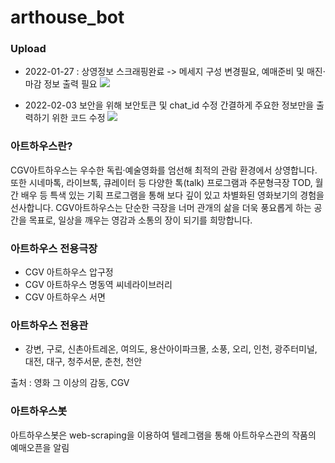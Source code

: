 # arthouse_bot

### Upload
- 2022-01-27 : 상영정보 스크래핑완료 -> 메세지 구성 변경필요, 예매준비 및 매진·마감 정보 출력 필요
![](https://user-images.githubusercontent.com/50387479/151309074-53d8f011-3eec-4827-ba53-adae20981569.JPG)

- 2022-02-03
보안을 위해 보안토큰 및 chat_id 수정
간결하게 주요한 정보만을 출력하기 위한 코드 수정
![](https://user-images.githubusercontent.com/50387479/152347857-46cc5798-97bf-4b35-9980-fa1490356fda.JPG)

### 아트하우스란?
CGV아트하우스는 우수한 독립·예술영화를 엄선해 최적의 관람 환경에서 상영합니다. 또한 시네마톡, 라이브톡, 큐레이터 등 다양한 톡(talk) 프로그램과 주문형극장 TOD, 월간 배우 등 특색 있는 기획 프로그램을 통해 보다 깊이 있고 차별화된 영화보기의 경험을 선사합니다. CGV아트하우스는 단순한 극장을 너머 관개의 삶을 더욱 풍요롭게 하는 공간을 목표로, 일상을 깨우는 영감과 소통의 장이 되기를 희망합니다.
  
### 아트하우스 전용극장
- CGV 아트하우스 압구정  
- CGV 아트하우스 명동역 씨네라이브러리  
- CGV 아트하우스 서면  
  
### 아트하우스 전용관
- 강변, 구로, 신촌아트레온, 여의도, 용산아이파크몰, 소풍, 오리, 인천, 광주터미널, 대전, 대구, 청주서문, 춘천, 천안

출처 : 영화 그 이상의 감동, CGV 


### 아트하우스봇
아트하우스봇은 web-scraping을 이용하여 텔레그램을 통해 아트하우스관의 작품의 예매오픈을 알림  


